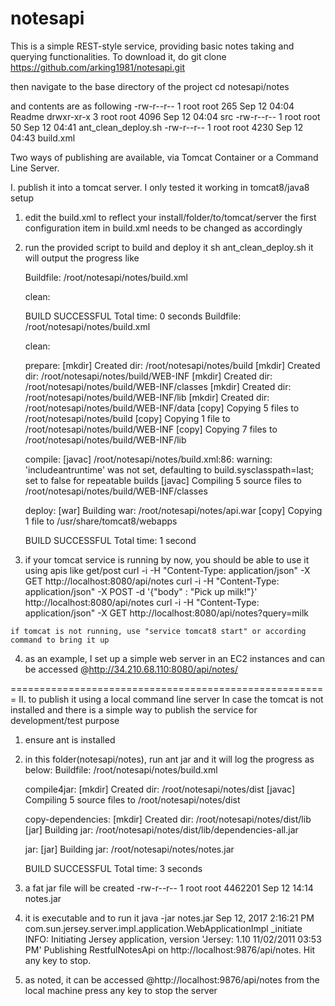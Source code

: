 # notesapi

This is a simple REST-style service, providing basic notes taking and querying functionalities. 
To download it, do
  git clone https://github.com/arking1981/notesapi.git

then navigate to the base directory of the project
  cd notesapi/notes
  
and contents are as following
  -rw-r--r-- 1 root root     265 Sep 12 04:04 Readme
  drwxr-xr-x 3 root root    4096 Sep 12 04:04 src
  -rw-r--r-- 1 root root      50 Sep 12 04:41 ant_clean_deploy.sh
  -rw-r--r-- 1 root root    4230 Sep 12 04:43 build.xml
  
Two ways of publishing are available, via Tomcat Container or a Command Line Server. 

I. publish it into a tomcat server. I only tested it working in tomcat8/java8 setup
  1. edit the build.xml to reflect your install/folder/to/tomcat/server
    the first configuration item in build.xml needs to be changed as accordingly 
      <!-- #### Change for your system. #### -->
      <property name="tomcat.home" value="/usr/share/tomcat8" />
      
  2. run the provided script to build and deploy it
    sh ant_clean_deploy.sh
    it will output the progress like
    
      Buildfile: /root/notesapi/notes/build.xml

      clean:

      BUILD SUCCESSFUL
      Total time: 0 seconds
      Buildfile: /root/notesapi/notes/build.xml

      clean:

      prepare:
          [mkdir] Created dir: /root/notesapi/notes/build
          [mkdir] Created dir: /root/notesapi/notes/build/WEB-INF
          [mkdir] Created dir: /root/notesapi/notes/build/WEB-INF/classes
          [mkdir] Created dir: /root/notesapi/notes/build/WEB-INF/lib
          [mkdir] Created dir: /root/notesapi/notes/build/WEB-INF/data
           [copy] Copying 5 files to /root/notesapi/notes/build
           [copy] Copying 1 file to /root/notesapi/notes/build/WEB-INF
           [copy] Copying 7 files to /root/notesapi/notes/build/WEB-INF/lib

      compile:
          [javac] /root/notesapi/notes/build.xml:86: warning: 'includeantruntime' was not set, defaulting to          build.sysclasspath=last; set to false for repeatable builds
          [javac] Compiling 5 source files to /root/notesapi/notes/build/WEB-INF/classes

      deploy:
            [war] Building war: /root/notesapi/notes/api.war
           [copy] Copying 1 file to /usr/share/tomcat8/webapps

      BUILD SUCCESSFUL
      Total time: 1 second
      
  3. if your tomcat service is running by now, you should be able to use it using apis like get/post
    curl -i -H "Content-Type: application/json" -X GET  http://localhost:8080/api/notes
    curl -i -H "Content-Type: application/json" -X POST -d '{"body" : "Pick up milk!"}' http://localhost:8080/api/notes
    curl -i -H "Content-Type: application/json" -X GET  http://localhost:8080/api/notes?query=milk
  
    if tomcat is not running, use "service tomcat8 start" or according command to bring it up
    
  4. as an example, I set up a simple web server in an EC2 instances and can be accessed 
    @http://34.210.68.110:8080/api/notes/
    
=======================================================
II. to publish it using a local command line server
  In case the tomcat is not installed and there is a simple way to publish the service for development/test purpose
  1. ensure ant is installed 
  2. in this folder(notesapi/notes), run
    ant jar
    and it will log the progress as below:
      Buildfile: /root/notesapi/notes/build.xml

      compile4jar:
          [mkdir] Created dir: /root/notesapi/notes/dist
          [javac] Compiling 5 source files to /root/notesapi/notes/dist

      copy-dependencies:
          [mkdir] Created dir: /root/notesapi/notes/dist/lib
            [jar] Building jar: /root/notesapi/notes/dist/lib/dependencies-all.jar

      jar:
            [jar] Building jar: /root/notesapi/notes/notes.jar

      BUILD SUCCESSFUL
      Total time: 3 seconds
  3. a fat jar file will be created
    -rw-r--r-- 1 root root 4462201 Sep 12 14:14 notes.jar
  4. it is executable and to run it
    java -jar notes.jar
      Sep 12, 2017 2:16:21 PM com.sun.jersey.server.impl.application.WebApplicationImpl _initiate
      INFO: Initiating Jersey application, version 'Jersey: 1.10 11/02/2011 03:53 PM'
      Publishing RestfulNotesApi on http://localhost:9876/api/notes. Hit any key to stop.
    
  5. as noted, it can be accessed @http://localhost:9876/api/notes from the local machine
    press any key to stop the server
    
    
    
  
